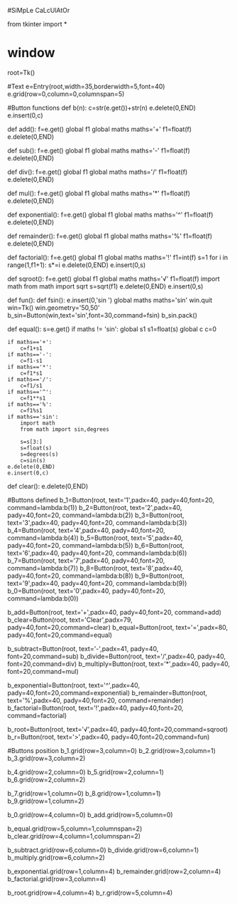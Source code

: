 #SiMpLe CaLcUlAtOr

from tkinter import *
# window
root=Tk()

#Text 
e=Entry(root,width=35,borderwidth=5,font=40)
e.grid(row=0,column=0,columnspan=5)

#Button functions
def b(n):
    c=str(e.get())+str(n)
    e.delete(0,END)
    e.insert(0,c)

def add():
    f=e.get()
    global f1
    global maths
    maths='+'
    f1=float(f)
    e.delete(0,END)

def sub():
    f=e.get()
    global f1
    global maths
    maths='-'
    f1=float(f)
    e.delete(0,END)
    
def div():
    f=e.get()
    global f1
    global maths
    maths='/'
    f1=float(f)
    e.delete(0,END)
    
def mul():
    f=e.get()
    global f1
    global maths
    maths='*'
    f1=float(f)
    e.delete(0,END)

def exponential():
     f=e.get()
     global f1
     global maths
     maths='^'
     f1=float(f)
     e.delete(0,END)
    
def remainder():
     f=e.get()
     global f1
     global maths
     maths='%'
     f1=float(f)
     e.delete(0,END)
    
def factorial():
     f=e.get()
     global f1
     global maths
     maths='!'
     f1=int(f)
     s=1
     for i in range(1,f1+1):
         s*=i
     e.delete(0,END)
     e.insert(0,s)

def sqroot():
     f=e.get()
     global f1
     global maths
     maths='√'
     f1=float(f)
     import math
     from math import sqrt
     s=sqrt(f1)
     e.delete(0,END)
     e.insert(0,s)

def fun():
    def fsin():
        e.insert(0,'sin ')
        global maths
        maths='sin'
        win.quit
    win=Tk()
    win.geometry='50,50'
    b_sin=Button(win,text='sin',font=30,command=fsin)
    b_sin.pack()

    
def equal():
    s=e.get()
    if maths != 'sin':
        global s1
        s1=float(s)
    global c
    c=0
       
    if maths=='+':
        c=f1+s1
    if maths=='-':
        c=f1-s1
    if maths=='*':
        c=f1*s1
    if maths=='/':
        c=f1/s1
    if maths=='^':
        c=f1**s1
    if maths=='%':
        c=f1%s1
    if maths=='sin':
        import math
        from math import sin,degrees
        
        s=s[3:]
        s=float(s)
        s=degrees(s)
        c=sin(s)
    e.delete(0,END)
    e.insert(0,c)

def clear():
    e.delete(0,END)

#Buttons defined
b_1=Button(root, text='1',padx=40, pady=40,font=20, command=lambda:b(1))
b_2=Button(root, text='2',padx=40, pady=40,font=20, command=lambda:b(2))
b_3=Button(root, text='3',padx=40, pady=40,font=20, command=lambda:b(3))
b_4=Button(root, text='4',padx=40, pady=40,font=20, command=lambda:b(4))
b_5=Button(root, text='5',padx=40, pady=40,font=20, command=lambda:b(5))
b_6=Button(root, text='6',padx=40, pady=40,font=20, command=lambda:b(6))
b_7=Button(root, text='7',padx=40, pady=40,font=20, command=lambda:b(7))
b_8=Button(root, text='8',padx=40, pady=40,font=20, command=lambda:b(8))
b_9=Button(root, text='9',padx=40, pady=40,font=20, command=lambda:b(9))
b_0=Button(root, text='0',padx=40, pady=40,font=20, command=lambda:b(0))


b_add=Button(root, text='+',padx=40, pady=40,font=20, command=add)
b_clear=Button(root, text='Clear',padx=79, pady=40,font=20,command=clear)
b_equal=Button(root, text='=',padx=80, pady=40,font=20,command=equal)

b_subtract=Button(root, text='-',padx=41, pady=40, font=20,command=sub)
b_divide=Button(root, text='/',padx=40, pady=40, font=20,command=div)
b_multiply=Button(root, text='*',padx=40, pady=40, font=20,command=mul)

b_exponential=Button(root, text='^',padx=40, pady=40,font=20,command=exponential)
b_remainder=Button(root, text='%',padx=40, pady=40,font=20, command=remainder)
b_factorial=Button(root, text='!',padx=40, pady=40,font=20, command=factorial)


b_root=Button(root, text='√',padx=40, pady=40,font=20,command=sqroot)
b_r=Button(root, text='>',padx=40, pady=40,font=20,command=fun)


#Buttons position
b_1.grid(row=3,column=0)
b_2.grid(row=3,column=1)
b_3.grid(row=3,column=2)

b_4.grid(row=2,column=0)
b_5.grid(row=2,column=1)
b_6.grid(row=2,column=2)

b_7.grid(row=1,column=0)
b_8.grid(row=1,column=1)
b_9.grid(row=1,column=2)

b_0.grid(row=4,column=0)
b_add.grid(row=5,column=0)

b_equal.grid(row=5,column=1,columnspan=2)
b_clear.grid(row=4,column=1,columnspan=2)

b_subtract.grid(row=6,column=0)
b_divide.grid(row=6,column=1)
b_multiply.grid(row=6,column=2)

b_exponential.grid(row=1,column=4)
b_remainder.grid(row=2,column=4)
b_factorial.grid(row=3,column=4)

b_root.grid(row=4,column=4)
b_r.grid(row=5,column=4)

